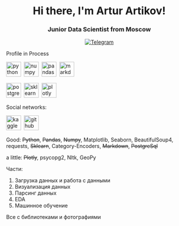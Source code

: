 <div id="header" align="center">
  <h1>Hi there, I'm Artur Artikov!</h1>
  <h3>Junior Data Scientist from Moscow</h3> 
</div>


<div id="socials" align="center">
  <a href="https://t.me/ArturArtikov">
    <img src="https://img.shields.io/badge/Telegram-blue&logo=Telegram" alt="Telegram">
  </a>
</div>

Profile in Process <img src="https://cdn.icon-icons.com/icons2/1489/PNG/512/loadingcircles_102612.png" width="10" height="10">

<img src="https://cdn.jsdelivr.net/gh/devicons/devicon/icons/python/python-original-wordmark.svg" title="python" width="40" height="40" />&nbsp;
<img src="https://cdn.jsdelivr.net/gh/devicons/devicon/icons/numpy/numpy-original-wordmark.svg" title="numpy" width="40" height="40" />&nbsp;
<img src="https://cdn.jsdelivr.net/gh/devicons/devicon/icons/pandas/pandas-original-wordmark.svg" title="pandas" width="40" height="40" />&nbsp;
<img src="https://cdn.jsdelivr.net/gh/devicons/devicon/icons/markdown/markdown-original.svg" title="markdown" width="40" height="40" />&nbsp;



<img src="https://cdn.jsdelivr.net/gh/devicons/devicon/icons/postgresql/postgresql-original-wordmark.svg" title="postgresql" width="40" height="40" />&nbsp;
<img src="https://pbs.twimg.com/profile_images/1597302113851285505/uLahwA4q_400x400.jpg" title="sklearn" width="40" height="40" />&nbsp;
<img src="https://store-images.s-microsoft.com/image/apps.36868.bfb0e2ee-be9e-4c73-807f-e0a7b805b1be.712aff5d-5800-47e0-97be-58d17ada3fb8.a46845e6-ce94-44cf-892b-54637c6fcf06" title="plotly" width="40" height="40" />&nbsp;

Social networks:

<img src="https://cdn.jsdelivr.net/gh/devicons/devicon/icons/kaggle/kaggle-original-wordmark.svg" title="kaggle" width="40" height="40" />&nbsp;
<img src="https://cdn.jsdelivr.net/gh/devicons/devicon/icons/github/github-original-wordmark.svg" title="github" width="40" height="40" />&nbsp;

Good:
~~Python~~, ~~Pandas~~, ~~Numpy~~, Matplotlib, Seaborn, BeautifulSoup4, requests, ~~Sklearn~~, Category-Encoders, ~~Markdown~~, ~~PostgreSql~~

a little:
~~Plotly~~, psycopg2, Nltk, GeoPy

Части:
1. Загрузка данных и работа с данными
2. Визуализация данных
3. Парсинг данных
4. EDA
5. Машинное обучение

Все с библиотеками и фотографиями
